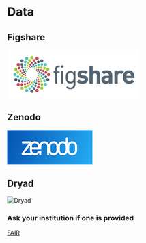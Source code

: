 # Data

## Figshare

![Figshare](/figs/figshare.jpg)
## Zenodo

![Zenodo](/figs/zenodo.png)

## Dryad

![Dryad](/figs/dryad.png)

### Ask your institution if one is provided

[FAIR](fair.md)
